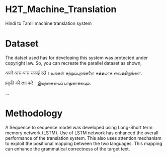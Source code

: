 # H2T_Machine_Translation
Hindi to Tamil machine translation system
# Dataset
The datset used has for developing this system was protected under copyright law. So, you can recreate the parallel dataset as shown,

<Hindi Sentence>  <Tamil Sentence>
  
अपने आस-पास सफाई रखें।  உங்கள் சுற்றுப்புறங்களை சுத்தமாக வைத்திருங்கள்.

प्रकृति की रक्षा करें।  இயற்கையைப் பாதுகாக்கவும்.

...
# Methodology
A Sequence to sequence model was developed using Long-Short term memory network (LSTM). Use of LSTM network has enhanced the overall performance of the translation system. This also uses attention mechanism to exploit the positional mapping between the two languages. This mapping can enhance the grammatical correctness of the target text. 
